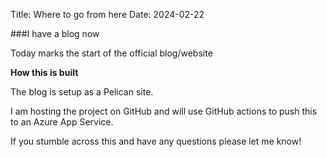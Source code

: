 Title: Where to go from here
Date: 2024-02-22

###I have a blog now

Today marks the start of the official blog/website

**How this is built**

The blog is setup as a Pelican site.

I am hosting the project on GitHub and will use GitHub actions to push this to an Azure App Service.

If you stumble across this and have any questions please let me know!
